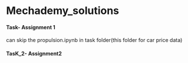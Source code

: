 # Mechademy_solutions

#### Task- Assignment 1
can skip the propulsion.ipynb in task folder(this folder for car price data)
#### TasK_2- Assignment2
